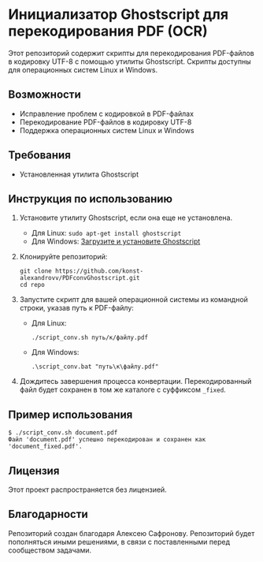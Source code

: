 # Инициализатор Ghostscript для перекодирования PDF (OCR)

Этот репозиторий содержит скрипты для перекодирования PDF-файлов в кодировку UTF-8 с помощью утилиты Ghostscript. Скрипты доступны для операционных систем Linux и Windows.

## Возможности
- Исправление проблем с кодировкой в PDF-файлах
- Перекодирование PDF-файлов в кодировку UTF-8
- Поддержка операционных систем Linux и Windows

## Требования
- Установленная утилита Ghostscript

## Инструкция по использованию
1. Установите утилиту Ghostscript, если она еще не установлена.
   - Для Linux: `sudo apt-get install ghostscript`
   - Для Windows: [Загрузите и установите Ghostscript](https://www.ghostscript.com/download/gsdnld.html)

2. Клонируйте репозиторий:
   ```
   git clone https://github.com/konst-alexandrovv/PDFconvGhostscript.git
   cd repo
   ```

3. Запустите скрипт для вашей операционной системы из командной строки, указав путь к PDF-файлу:
   - Для Linux:
     ```
     ./script_conv.sh путь/к/файлу.pdf
     ```
   - Для Windows:
     ```
     .\script_conv.bat "путь\к\файлу.pdf"
     ```

4. Дождитесь завершения процесса конвертации. Перекодированный файл будет сохранен в том же каталоге с суффиксом `_fixed`.

## Пример использования
```
$ ./script_conv.sh document.pdf
Файл 'document.pdf' успешно перекодирован и сохранен как 'document_fixed.pdf'.
```

## Лицензия
Этот проект распространяется без лицензией.

## Благодарности
Репозиторий создан благодаря Алексею Сафронову. Репозиторий будет пополняться иными решениями, в связи с поставленными перед сообществом задачами.
